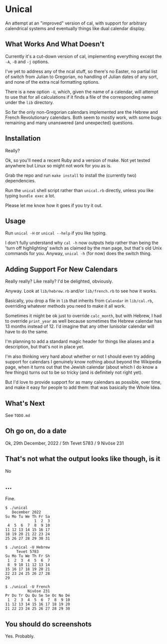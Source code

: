 # Unical

An attempt at an "improved" version of cal, with support for arbitrary
calendrical systems and eventually things like dual calendar display.

## What Works And What Doesn't

Currently it's a cut-down version of cal, implementing everything except the
`-A`, `-B` and `-j` options.

I've yet to address any of the ncal stuff, so there's no Easter, no partial list
of switch from Julian to Gregorian, no handling of Julian dates of any sort,
and none of the extra ncal formatting options.

There is a new option `-U`, which, given the name of a calendar, will attempt
to use that for all calculations if it finds a file of the corresponding name
under the `lib` directory.

So far the only non-Gregorian calendars implemented are the Hebrew and French
Revolutionary calendars. Both seem to mostly work, with some bugs remaining and
many unanswered (and unexpected) questions.

## Installation

Really?

Ok, so you'll need a recent Ruby and a version of make. Not yet tested anywhere
but Linux so might not work for you as is.

Grab the repo and run `make install` to install the (currently two) dependencies.

Run the `unical` shell script rather than `unical.rb` directly, unless you like
typing `bundle exec` a lot.

Please let me know how it goes if you try it out.

## Usage

Run `unical -H` or `unical --help` if you like typing.

I don't fully understand why `cal -h` now outputs help rather than being
the 'turn off highlighting' switch as claimed by the man page, but that's old
Unix commands for you. Anyway, `unical -h` (for now) does the switch thing.

## Adding Support For New Calendars

Really really? Like really? I'd be delighted, obviously.

Anyway. Look at `lib/hebrew.rb` and/or `lib/french.rb` to see how it works.

Basically, you drop a file in `lib` that inherits from `Calendar` in `lib/cal.rb`,
overriding whatever methods you need to make it all work.

Sometimes it might be ok just to override `calc_month`, but with Hebrew, I had
to override `print_year` as well because sometimes the Hebrew calendar has 13
months instead of 12. I'd imagine that any other lunisolar calendar will have to
do the same.

I'm planning to add a standard magic header for things like aliases and a
description, but that's not in place yet.

I'm also thinking very hard about whether or not I should even try adding
support for calendars I genuinely know nothing about beyond the Wikipedia page,
when it turns out that the Jewish calendar (about which I do know a few things)
turns out to be so tricky (and is definitely not right yet).

But I'd love to provide support for as many calendars as possible, over time,
and make it easy for people to add them: that was basically the Whole Idea.

## What's Next

See `TODO.md`

## Oh go on, do a date

Ok, 29th December, 2022 / 5th Tevet 5783 / 9 Nivôse 231

## That's not what the output looks like though, is it

No

## ...

Fine.

```
$ ./unical
   December 2022    
Su Mo Tu We Th Fr Sa
             1  2  3
 4  5  6  7  8  9 10
11 12 13 14 15 16 17
18 19 20 21 22 23 24
25 26 27 28 29 30 31

$ ./unical -U Hebrew
     Tevet 5783     
Su Mo Tu We Th Fr Sh
 1  2  3  4  5  6  7
 8  9 10 11 12 13 14
15 16 17 18 19 20 21
22 23 24 25 26 27 28
29

$ ./unical -U French
          Nivôse 231          
Pr Du Tr Qu Qu Se Se Oc No Dé
 1  2  3  4  5  6  7  8  9 10
11 12 13 14 15 16 17 18 19 20
21 22 23 24 25 26 27 28 29 30

```

## You should do screenshots

Yes. Probably.
